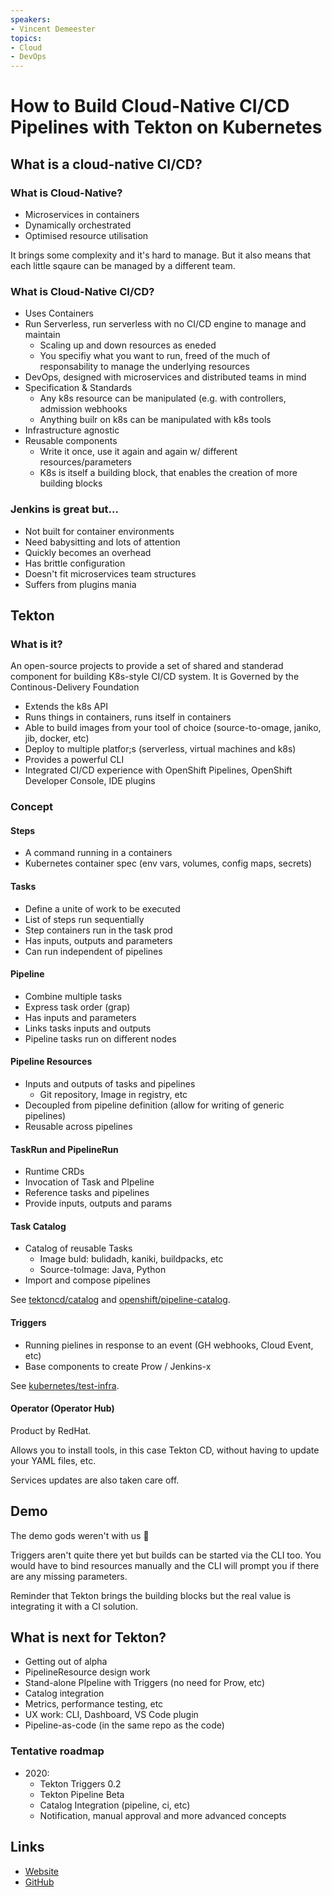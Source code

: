 ```yaml
---
speakers:
- Vincent Demeester
topics:
- Cloud
- DevOps
---
```


# How to Build Cloud-Native CI/CD Pipelines with Tekton on Kubernetes

## What is a cloud-native CI/CD?

### What is Cloud-Native?

- Microservices in containers
- Dynamically orchestrated
- Optimised resource utilisation

It brings some complexity and it's hard to manage. But it also means that each little sqaure can be managed by a different team.

### What is Cloud-Native CI/CD?

- Uses Containers
- Run Serverless, run serverless with no CI/CD engine to manage and maintain
	- Scaling up and down resources as eneded
	- You specifiy what you want to run, freed of the much of responsability to manage the underlying resources
- DevOps, designed with microservices and distributed teams in mind
- Specification & Standards
	- Any k8s resource can be manipulated (e.g. with controllers, admission webhooks
	- Anything builr on k8s can be manipulated with k8s tools
- Infrastructure agnostic
- Reusable components
	- Write it once, use it again and again w/ different resources/parameters
	- K8s is itself a building block, that enables the creation of more building blocks

### Jenkins is great but...

- Not built for container environments
- Need babysitting and lots of attention
- Quickly becomes an overhead
- Has brittle configuration
- Doesn't fit microservices team structures
- Suffers from plugins mania

## Tekton

### What is it?

An open-source projects to provide a set of shared and standerad component for building K8s-style CI/CD system. It is Governed by the Continous-Delivery Foundation

- Extends the k8s API
- Runs things in containers, runs itself in containers
- Able to build images from your tool of choice (source-to-omage, janiko, jib, docker, etc)
- Deploy to multiple platfor;s (serverless, virtual machines and k8s)
- Provides a powerful CLI
- Integrated CI/CD experience with OpenShift Pipelines, OpenShift Developer Console, IDE plugins

### Concept

#### Steps

- A command running in a containers
- Kubernetes container spec (env vars, volumes, config maps, secrets)

#### Tasks

- Define a unite of work to be executed
- List of steps run sequentially
- Step containers run in the task prod
- Has inputs, outputs and parameters
- Can run independent of pipelines

#### Pipeline

- Combine multiple tasks
- Express task order (grap)
- Has inputs and parameters
- Links tasks inputs and outputs
- Pipeline tasks run on different nodes

#### Pipeline Resources

- Inputs and outputs of tasks and pipelines
	- Git repository, Image in registry, etc
- Decoupled from pipeline definition (allow for writing of generic pipelines)
- Reusable across pipelines

#### TaskRun and PipelineRun

- Runtime CRDs
- Invocation of Task and PIpeline
- Reference tasks and pipelines
- Provide inputs, outputs and params

#### Task Catalog

- Catalog of reusable Tasks
	- Image buld: bulidadh, kaniki, buildpacks, etc
	- Source-toImage: Java, Python
- Import and compose pipelines

See [tektoncd/catalog](https://github.com/tektoncd/catalog) and [openshift/pipeline-catalog](https://github.com/openshift/pipeline-catalog).

#### Triggers

- Running pielines in response to an event (GH webhooks, Cloud Event, etc)
- Base components to create Prow / Jenkins-x

See [kubernetes/test-infra](https://github.com/kubernetes/test-infra).

#### Operator (Operator Hub)

Product by RedHat.

Allows you to install tools, in this case Tekton CD, without having to update your YAML files, etc.

Services updates are also taken care off.

## Demo

The demo gods weren't with us 🙁

Triggers aren't quite there yet but builds can be started via the CLI too. You would have to bind resources manually and the CLI will prompt you if there are any missing parameters.

Reminder that Tekton brings the building blocks but the real value is integrating it with a CI solution.

## What is next for Tekton?

- Getting out of alpha
- PipelineResource design work
- Stand-alone PIpeline with Triggers (no need for Prow, etc)
- Catalog integration
- Metrics, performance testing, etc
- UX work: CLI, Dashboard, VS Code plugin
- Pipeline-as-code (in the same repo as the code)

### Tentative roadmap

- 2020:
	- Tekton Triggers 0.2
	- Tekton Pipeline Beta
	- Catalog Integration (pipeline, ci, etc)
	- Notification, manual approval and more advanced concepts

## Links

- [Website](https://tekton.dev)
- [GitHub](https://github.com/tektoncd)
